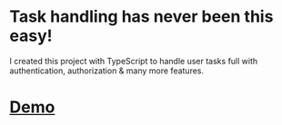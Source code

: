 # Task handling has never been this easy!

I created this project with TypeScript to handle user tasks full with authentication, authorization & many more features.


# [Demo](https://task-handler-v2.herokuapp.com/)

